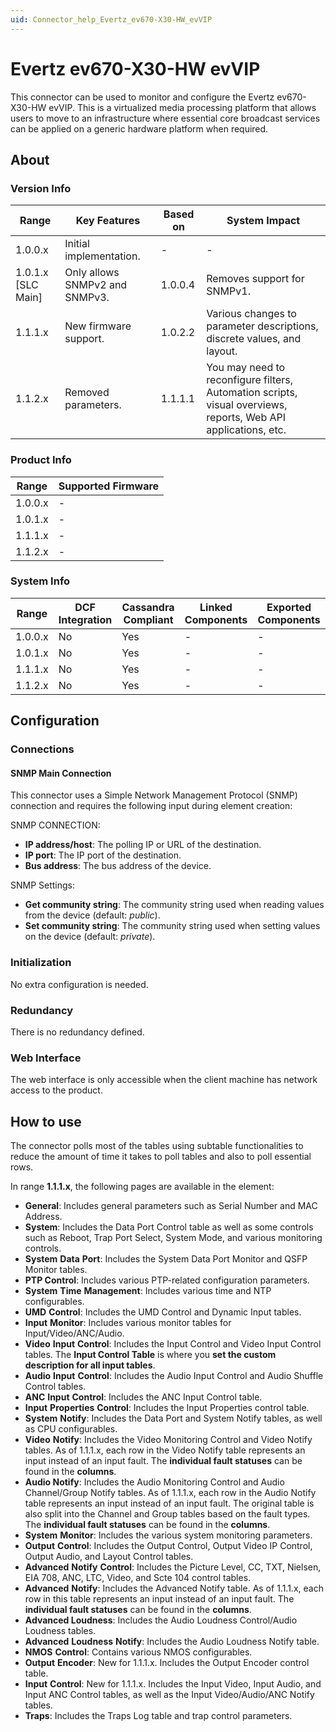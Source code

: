 ```yaml
---
uid: Connector_help_Evertz_ev670-X30-HW_evVIP
---
```


# Evertz ev670-X30-HW evVIP

This connector can be used to monitor and configure the Evertz ev670-X30-HW evVIP. This is a virtualized media processing platform that allows users to move to an infrastructure where essential core broadcast services can be applied on a generic hardware platform when required.

## About

### Version Info

| **Range**            | **Key Features**               | **Based on** | **System Impact**                                                                                              |
|----------------------|--------------------------------|--------------|----------------------------------------------------------------------------------------------------------------|
| 1.0.0.x              | Initial implementation.        | \-           | \-                                                                                                             |
| 1.0.1.x \[SLC Main\] | Only allows SNMPv2 and SNMPv3. | 1.0.0.4      | Removes support for SNMPv1.                                                                                    |
| 1.1.1.x              | New firmware support.          | 1.0.2.2      | Various changes to parameter descriptions, discrete values, and layout.                                        |
| 1.1.2.x              | Removed parameters.            | 1.1.1.1      | You may need to reconfigure filters, Automation scripts, visual overviews, reports, Web API applications, etc. |

### Product Info

| **Range** | **Supported Firmware** |
|-----------|------------------------|
| 1.0.0.x   | \-                     |
| 1.0.1.x   | \-                     |
| 1.1.1.x   | \-                     |
| 1.1.2.x   | \-                     |

### System Info

| **Range** | **DCF Integration** | **Cassandra Compliant** | **Linked Components** | **Exported Components** |
|-----------|---------------------|-------------------------|-----------------------|-------------------------|
| 1.0.0.x   | No                  | Yes                     | \-                    | \-                      |
| 1.0.1.x   | No                  | Yes                     | \-                    | \-                      |
| 1.1.1.x   | No                  | Yes                     | \-                    | \-                      |
| 1.1.2.x   | No                  | Yes                     | \-                    | \-                      |

## Configuration

### Connections

#### SNMP Main Connection

This connector uses a Simple Network Management Protocol (SNMP) connection and requires the following input during element creation:

SNMP CONNECTION:

- **IP address/host**: The polling IP or URL of the destination.
- **IP port**: The IP port of the destination.
- **Bus address**: The bus address of the device.

SNMP Settings:

- **Get community string**: The community string used when reading values from the device (default: *public*).
- **Set community string**: The community string used when setting values on the device (default: *private*).

### Initialization

No extra configuration is needed.

### Redundancy

There is no redundancy defined.

### Web Interface

The web interface is only accessible when the client machine has network access to the product.

## How to use

The connector polls most of the tables using subtable functionalities to reduce the amount of time it takes to poll tables and also to poll essential rows.

In range **1.1.1.x**, the following pages are available in the element:

- **General**: Includes general parameters such as Serial Number and MAC Address.
- **System**: Includes the Data Port Control table as well as some controls such as Reboot, Trap Port Select, System Mode, and various monitoring controls.
- **System** **Data** **Port**: Includes the System Data Port Monitor and QSFP Monitor tables.
- **PTP Control**: Includes various PTP-related configuration parameters.
- **System** **Time** **Management**: Includes various time and NTP configurables.
- **UMD** **Control**: Includes the UMD Control and Dynamic Input tables.
- **Input** **Monitor**: Includes various monitor tables for Input/Video/ANC/Audio.
- **Video** **Input** **Control**: Includes the Input Control and Video Input Control tables. The **Input Control Table** is where you **set the custom description for all input tables**.
- **Audio** **Input** **Control**: Includes the Audio Input Control and Audio Shuffle Control tables.
- **ANC** **Input** **Control**: Includes the ANC Input Control table.
- **Input** **Properties** **Control**: Includes the Input Properties control table.
- **System** **Notify**: Includes the Data Port and System Notify tables, as well as CPU configurables.
- **Video** **Notify**: Includes the Video Monitoring Control and Video Notify tables. As of 1.1.1.x, each row in the Video Notify table represents an input instead of an input fault. The **individual fault statuses** can be found in the **columns**.
- **Audio Notify**: Includes the Audio Monitoring Control and Audio Channel/Group Notify tables. As of 1.1.1.x, each row in the Audio Notify table represents an input instead of an input fault. The original table is also split into the Channel and Group tables based on the fault types. The **individual fault statuses** can be found in the **columns**.
- **System** **Monitor**: Includes the various system monitoring parameters.
- **Output** **Control**: Includes the Output Control, Output Video IP Control, Output Audio, and Layout Control tables.
- **Advanced** **Notify** **Control**: Includes the Picture Level, CC, TXT, Nielsen, EIA 708, ANC, LTC, Video, and Scte 104 control tables.
- **Advanced** **Notify**: Includes the Advanced Notify table. As of 1.1.1.x, each row in this table represents an input instead of an input fault. The **individual fault statuses** can be found in the **columns**.
- **Advanced Loudness**: Includes the Audio Loudness Control/Audio Loudness tables.
- **Advanced** **Loudness** **Notify**: Includes the Audio Loudness Notify table.
- **NMOS** **Control**: Contains various NMOS configurables.
- **Output** **Encoder**: New for 1.1.1.x. Includes the Output Encoder control table.
- **Input** **Control**: New for 1.1.1.x. Includes the Input Video, Input Audio, and Input ANC Control tables, as well as the Input Video/Audio/ANC Notify tables.
- **Traps**: Includes the Traps Log table and trap control parameters.

